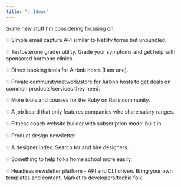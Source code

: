```yaml
---
title: "💡 Ideas"
---
```


Some new stuff I'm considering focusing on.

💡 Simple email capture API similar to Netlify forms but unbundled.

💡 Testosterone grader utility. Grade your symptoms and get help with sponsored hormone clinics.

💡 Direct booking tools for Airbnb hosts (I am one).

💡 Private community/network/store for Airbnb hosts to get deals on common products/services they need.

💡 More tools and courses for the Ruby on Rails community.

💡 A job board that only features companies who share salary ranges.

💡 Fitness coach website builder with subscription model built in.

💡 Product design newsletter

💡 A designer index. Search for and hire designers.

💡 Something to help folks home school more easily.

💡 Headless newsletter platform - API and CLI driven. Bring your own templates and content. Market to developers/techie folk.
